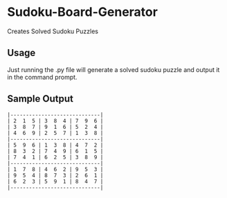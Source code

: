 # Sudoku-Board-Generator
Creates Solved Sudoku Puzzles

## Usage
Just running the .py file will generate a solved sudoku puzzle and output it in the command prompt.

## Sample Output
```
|-----------------------------|
| 2  1  5 | 3  8  4 | 7  9  6 |
| 3  8  7 | 9  1  6 | 5  2  4 |
| 4  6  9 | 2  5  7 | 1  3  8 |
|-----------------------------|
| 5  9  6 | 1  3  8 | 4  7  2 |
| 8  3  2 | 7  4  9 | 6  1  5 |
| 7  4  1 | 6  2  5 | 3  8  9 |
|-----------------------------|
| 1  7  8 | 4  6  2 | 9  5  3 |
| 9  5  4 | 8  7  3 | 2  6  1 |
| 6  2  3 | 5  9  1 | 8  4  7 |
|-----------------------------|
```
